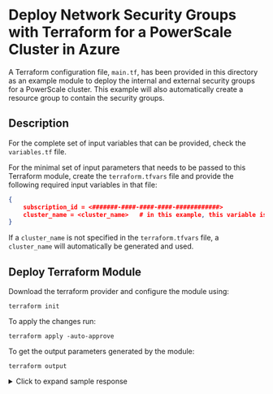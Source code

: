 # Deploy Network Security Groups with Terraform for a PowerScale Cluster in Azure

A Terraform configuration file, `main.tf`, has been provided in this directory as an example module to deploy the internal and external security groups for a PowerScale cluster. This example will also automatically create a resource group to contain the security groups.

## Description

For the complete set of input variables that can be provided, check the `variables.tf` file.

For the minimal set of input parameters that needs to be passed to this Terraform module, create the `terraform.tfvars` file and provide the following required input variables in that file:

```json
{
    subscription_id = <#######-####-####-####-############>
    cluster_name = <cluster_name>   # in this example, this variable is optional
}
```

If a `cluster_name` is not specified in the `terraform.tfvars` file, a `cluster_name` will automatically be generated and used.

## Deploy Terraform Module

Download the terraform provider and configure the module using:

```shell
terraform init
```

To apply the changes run:

```shell
terraform apply -auto-approve
```

To get the output parameters generated by the module:

```shell
terraform output
```

<details>
<summary>Click to expand sample response</summary>

Response:

```textmate
cluster_name = "assured-peacock"
external_nsg = "oa4ay196-assured-peacock-external-nsg"
internal_nsg = "oa4ay196-assured-peacock-internal-nsg"
resource_group_name = "oa4ay196-assured-peacock-rg"
```

</details>
